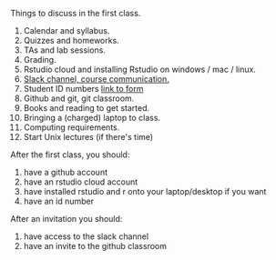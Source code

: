 Things to discuss in the first class.

1. Calendar and syllabus.
2. Quizzes and homeworks.
3. TAs and lab sessions.
4. Grading. 
5. Rstudio cloud and installing Rstudio on windows / mac / linux.
6. [Slack channel, course communication.](https://ds4bme2019.slack.com/messages/CFA66R7J5/)
7. Student ID numbers [link to form](https://goo.gl/forms/bVCAHoN4JYxvggnX2)
8. Github and git, git classroom.
9. Books and reading to get started.
10. Bringing a (charged) laptop to class.
11. Computing requirements. 
12. Start Unix lectures (if there's time)

After the first class, you should:
1. have a github account
2. have an rstudio cloud account
3. have installed rstudio and r onto your laptop/desktop if you want
4. have an id number

After an invitation you should:
1. have access to the slack channel 
2. have an invite to the github classroom


